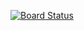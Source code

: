 [![Board Status](https://dev.azure.com/AzureDevopsTrainingOrg/a0ef896c-5658-46c8-8f9a-f504a7d9b63c/268ac519-6a52-4ca8-8265-9b8582ec542a/_apis/work/boardbadge/ca6e9bb9-0d24-4774-9d98-417c2c6482ca)](https://dev.azure.com/AzureDevopsTrainingOrg/a0ef896c-5658-46c8-8f9a-f504a7d9b63c/_boards/board/t/268ac519-6a52-4ca8-8265-9b8582ec542a/Microsoft.RequirementCategory)